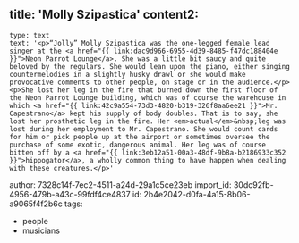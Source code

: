 title: 'Molly Szipastica'
content2:
  -
    type: text
    text: '<p>“Jolly” Molly Szipastica was the one-legged female lead singer at the <a href="{{ link:dac9d966-6955-4d39-8485-f47dc188404e }}">Neon Parrot Lounge</a>. She was a little bit saucy and quite beloved by the regulars. She would lean upon the piano, either singing countermelodies in a slightly husky drawl or she would make provocative comments to other people, on stage or in the audience.</p><p>She lost her leg in the fire that burned down the first floor of the Neon Parrot Lounge building, which was of course the warehouse in which <a href="{{ link:42c9a554-73d3-4820-b319-326f8aa6ee21 }}">Mr. Capestrano</a> kept his supply of body doubles. That is to say, she lost her prosthetic leg in the fire. Her <em>actual</em>&nbsp;leg was lost during her employment to Mr. Capestrano. She would count cards for him or pick people up at the airport or sometimes oversee the purchase of some exotic, dangerous animal. Her leg was of course bitten off by a <a href="{{ link:3eb12a51-00a3-48df-9b8a-b2186933c352 }}">hippogator</a>, a wholly common thing to have happen when dealing with these creatures.</p>'
author: 7328c14f-7ec2-4511-a24d-29a1c5ce23eb
import_id: 30dc92fb-4956-479b-a43c-99fdf4ce4837
id: 2b4e2042-d0fa-4a15-8b06-a9065f4f2b6c
tags:
  - people
  - musicians
